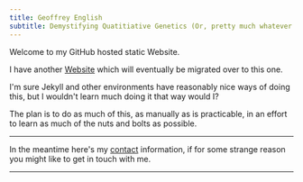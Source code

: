 ```yaml
---
title: Geoffrey English
subtitle: Demystifying Quatitiative Genetics (Or, pretty much whatever I feel like)
---
```


Welcome to my GitHub hosted static Website.

I have another [Website](https://www.geoffreyenglish.wordpress.com) which will eventually be migrated over to this one.

I'm sure Jekyll and other environments have reasonably nice ways of doing this, but I wouldn't learn much doing it that
way would I?

The plan is to do as much of this, as manually as is practicable, in an effort to learn as much of the nuts and bolts as
possible.

---

In the meantime here's my [contact](https://github.com/DryLabRebel/DryLabRebel.github.io/blob/master/contact.md) information, if for some strange reason you might like to get in touch with me.

--- 
